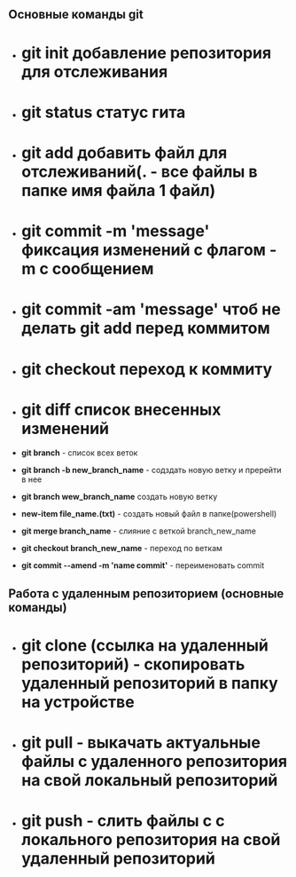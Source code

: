 ## **Основные команды git**
- # **git init** добавление репозитория для отслеживания

- # **git status** статус гита

- # **git add** добавить файл для отслеживаний(. - все файлы в папке имя файла 1 файл)

- # **git commit -m 'message'** фиксация изменений с флагом -m с сообщением

- # **git commit -am 'message'** чтоб не делать git add перед коммитом

- # **git checkout** переход к коммиту

- # **git diff** список внесенных изменений

- **git branch** - список всех веток

- **git branch -b new_branch_name** - содздать новую ветку и пререйти в нее

- **git branch  wew_branch_name** создать новую ветку

- **new-item file_name.(txt)** - создать новый файл в папке(powershell)  

- **git merge branch_name** - слияние с веткой branch_new_name

- **git checkout branch_new_name** - переход по веткам

- **git commit --amend -m 'name commit'** - переименовать commit

## Работа с удаленным репозиторием (основные команды)

- # **git clone (ссылка на удаленный репозиторий)** - скопировать удаленный репозиторий в папку на устройстве

- # **git pull** - выкачать актуальные файлы с удаленного репозитория на свой локальный репозиторий
- # **git push** - слить файлы с с локального репозитория на свой удаленный репозиторий 